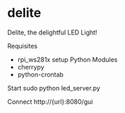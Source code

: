 # delite
Delite, the delightful LED Light!

Requisites
- rpi_ws281x setup
Python Modules
- cherrypy
- python-crontab

Start
sudo python led_server.py

Connect
http://{url}:8080/gui